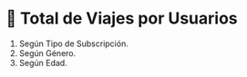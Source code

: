 # 🚴 Total de Viajes por Usuarios



1. Según Tipo de Subscripción.
2. Según Género.
3. Según Edad.

